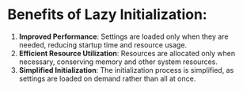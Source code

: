 # Benefits of Lazy Initialization:
1. <b>Improved Performance</b>: Settings are loaded only when they are needed, reducing startup time and resource usage.
2. <b>Efficient Resource Utilization</b>: Resources are allocated only when necessary, conserving memory and other system resources.
3. <b>Simplified Initialization</b>: The initialization process is simplified, as settings are loaded on demand rather than all at once.